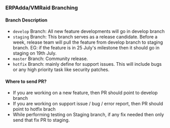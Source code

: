 ### ERPAdda/VMRaid Branching

#### Branch Description
 - `develop` Branch: All new feature developments will go in develop branch
 - `staging` Branch: This branch serves as a release candidate. Before a week, release team will pull the feature from develop branch to staging branch.
    EG: if the feature is in 25 July's milestone then it should go in staging on 19th July.
 - `master` Branch: Community release.
 - `hotfix` Branch: mainly define for support issues. This will include bugs or any high priority task like security patches.

#### Where to send PR?
 - If you are working on a new feature, then PR should point to develop branch
 - If you are working on support issue / bug / error report, then PR should point to hotfix brach
 - While performing testing on Staging branch, if any fix needed then only send that fix PR to staging.